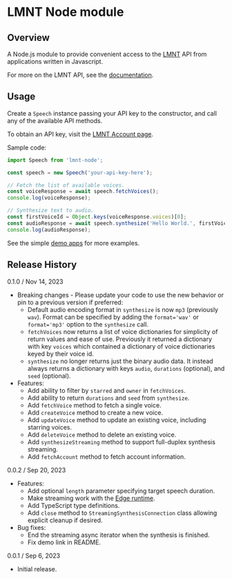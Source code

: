 # LMNT Node module

## Overview

A Node.js module to provide convenient access to the [LMNT](https://www.lmnt.com) API from applications written in Javascript.

For more on the LMNT API, see the [documentation](https://www.lmnt.com/docs/node).

## Usage

Create a `Speech` instance passing your API key to the constructor, and call any of the available API methods.

To obtain an API key, visit the [LMNT Account page](https://app.lmnt.com/account).

Sample code:
```js
import Speech from 'lmnt-node';

const speech = new Speech('your-api-key-here');

// Fetch the list of available voices.
const voiceResponse = await speech.fetchVoices();
console.log(voiceResponse);

// Synthesize text to audio.
const firstVoiceId = Object.keys(voiceResponse.voices)[0];
const audioResponse = await speech.synthesize('Hello World.', firstVoiceId, { format: 'mp3' });
console.log(audioResponse);
```

See the simple [demo apps](https://github.com/lmnt-com/lmnt-node/tree/master/demo/node) for more examples.
## Release History

0.1.0 / Nov 14, 2023
- Breaking changes - Please update your code to use the new behavior or pin to a previous version if preferred:
  - Default audio encoding format in `synthesize` is now `mp3` (previously `wav`). Format can be specified by adding the `format='wav'` or `format='mp3'` option to the `synthesize` call.
  - `fetchVoices` now returns a list of voice dictionaries for simplicity of return values and ease of use. Previously it returned a dictionary with key `voices` which contained a dictionary of voice dictionaries keyed by their voice id.
  - `synthesize` no longer returns just the binary audio data. It instead always returns a dictionary with keys `audio`, `durations` (optional), and `seed` (optional).
- Features:
  - Add ability to filter by `starred` and `owner` in `fetchVoices`.
  - Add ability to return `durations` and `seed` from `synthesize`.
  - Add `fetchVoice` method to fetch a single voice.
  - Add `createVoice` method to create a new voice.
  - Add `updateVoice` method to update an existing voice, including starring voices.
  - Add `deleteVoice` method to delete an existing voice.
  - Add `synthesizeStreaming` method to support full-duplex synthesis streaming.
  - Add `fetchAccount` method to fetch account information.

0.0.2 / Sep 20, 2023
- Features:
  - Add optional `length` parameter specifying target speech duration.
  - Make streaming work with the [Edge runtime](https://vercel.com/docs/functions/edge-functions/edge-runtime).
  - Add TypeScript type definitions.
  - Add `close` method to `StreamingSynthesisConnection` class allowing explicit cleanup if desired.
- Bug fixes:
  - End the streaming async iterator when the synthesis is finished.
  - Fix demo link in README.

0.0.1 / Sep 6, 2023
- Initial release.
